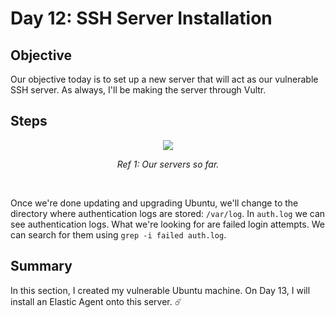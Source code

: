 # Day 12: SSH Server Installation
## Objective
Our objective today is to set up a new server that will act as our vulnerable SSH server. As always, I'll be making the server through Vultr.

## Steps
<p align="center"><img src="https://i.imgur.com/8Jt7oPi.png"></p>
<p align="center"><i>Ref 1: Our servers so far.</i></p>
<br>

Once we're done updating and upgrading Ubuntu, we'll change to the directory where authentication logs are stored: `/var/log`. In `auth.log` we can see authentication logs. What we're looking for are failed login attempts. We can search for them using `grep -i failed auth.log`.

## Summary
In this section, I created my vulnerable Ubuntu machine. On Day 13, I will install an Elastic Agent onto this server. ☄️
